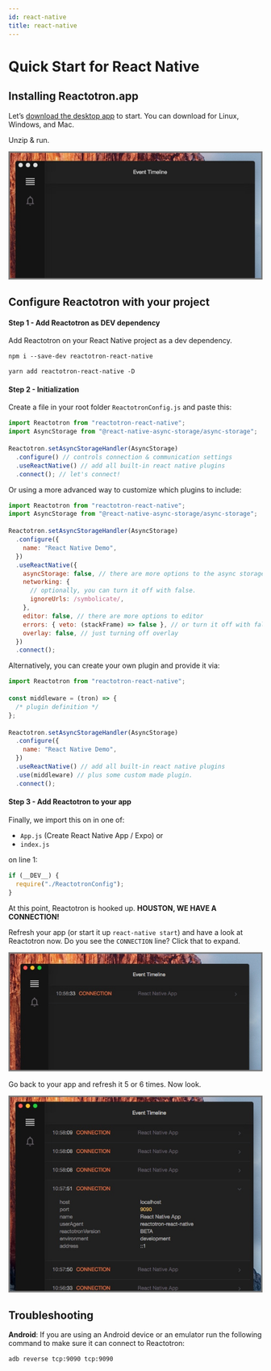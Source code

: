 ```yaml
---
id: react-native
title: react-native
---
```


# Quick Start for React Native

## Installing Reactotron.app

Let’s [download the desktop app](https://github.com/infinitered/reactotron/releases?q=reactotron-app&expanded=true) to start. You can download for Linux, Windows, and Mac.

Unzip & run.

![Installing The App](./images/react-js/installing.jpg)

## Configure Reactotron with your project

#### **Step 1 - Add Reactotron as DEV dependency**

Add Reactotron on your React Native project as a dev dependency.

```
npm i --save-dev reactotron-react-native
```

```
yarn add reactotron-react-native -D
```

#### **Step 2 - Initialization**

Create a file in your root folder `ReactotronConfig.js` and paste this:

```js
import Reactotron from "reactotron-react-native";
import AsyncStorage from "@react-native-async-storage/async-storage";

Reactotron.setAsyncStorageHandler(AsyncStorage)
  .configure() // controls connection & communication settings
  .useReactNative() // add all built-in react native plugins
  .connect(); // let's connect!
```

Or using a more advanced way to customize which plugins to include:

```js
import Reactotron from "reactotron-react-native";
import AsyncStorage from "@react-native-async-storage/async-storage";

Reactotron.setAsyncStorageHandler(AsyncStorage)
  .configure({
    name: "React Native Demo",
  })
  .useReactNative({
    asyncStorage: false, // there are more options to the async storage.
    networking: {
      // optionally, you can turn it off with false.
      ignoreUrls: /symbolicate/,
    },
    editor: false, // there are more options to editor
    errors: { veto: (stackFrame) => false }, // or turn it off with false
    overlay: false, // just turning off overlay
  })
  .connect();
```

Alternatively, you can create your own plugin and provide it via:

```js
import Reactotron from "reactotron-react-native";

const middleware = (tron) => {
  /* plugin definition */
};

Reactotron.setAsyncStorageHandler(AsyncStorage)
  .configure({
    name: "React Native Demo",
  })
  .useReactNative() // add all built-in react native plugins
  .use(middleware) // plus some custom made plugin.
  .connect();
```

#### **Step 3 - Add Reactotron to your app**

Finally, we import this on in one of:

- `App.js` (Create React Native App / Expo) or
- `index.js`

on line 1:

```js
if (__DEV__) {
  require("./ReactotronConfig");
}
```

At this point, Reactotron is hooked up. **HOUSTON, WE HAVE A CONNECTION!**

Refresh your app (or start it up `react-native start`) and have a look at Reactotron now. Do you see the `CONNECTION` line? Click that to expand.

![We Have Contact](./images/react-native/first-connect.jpg)

Go back to your app and refresh it 5 or 6 times. Now look.

![Chatty](./images/react-native/spammy.jpg)

## Troubleshooting

**Android**: If you are using an Android device or an emulator run the following command to make sure it can connect to Reactotron:

```
adb reverse tcp:9090 tcp:9090
```
